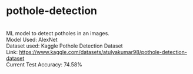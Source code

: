 # pothole-detection
\
ML model to detect potholes in an images.
\
Model Used: AlexNet
\
Dataset used: Kaggle Pothole Detection Dataset
\
Link: https://www.kaggle.com/datasets/atulyakumar98/pothole-detection-dataset
\
Current Test Accuracy: 74.58%

